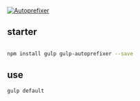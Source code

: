 [![Autoprefixer](http://autoprefixer.github.io/assets/logo.png "Autoprefixer")](http://autoprefixer.github.io/)

## starter

``` bash

npm install gulp gulp-autoprefixer --save

```

## use

``` bash
gulp default
```
